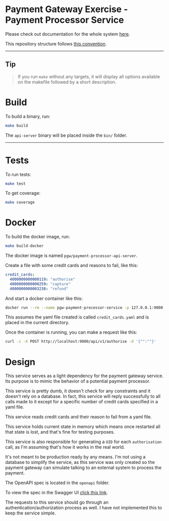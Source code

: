 # Payment Gateway Exercise - Payment Processor Service

Please check out documentation for the whole system [here](https://github.com/gustavooferreira/pgw-docs).

This repository structure follows [this convention](https://github.com/golang-standards/project-layout).

---

## Tip

> If you run `make` without any targets, it will display all options available on the makefile followed by a short description.

# Build

To build a binary, run:

```bash
make build
```

The `api-server` binary will be placed inside the `bin/` folder.

---

# Tests

To run tests:

```bash
make test
```

To get coverage:

```bash
make coverage
```

# Docker

To build the docker image, run:

```bash
make build-docker
```

The docker image is named `pgw/payment-processor-api-server`.

Create a file with some credit cards and reasons to fail, like this:

```yaml
credit_cards:
  4000000000000119: "authorise"
  4000000000000259: "capture"
  4000000000003238: "refund"
```

And start a docker container like this:

```bash
docker run --rm --name pgw-payment-processor-service -p 127.0.0.1:9000:8080/tcp -v "$(pwd)"/credit_cards.yaml:/credit_cards.yaml:ro -e PGW_PAYMENT_PROCESSOR_APP_OPTIONS_CREDITCARDS_FILENAME=/credit_cards.yaml pgw/payment-processor-api-server
```

This assumes the yaml file created is called `credit_cards.yaml` and is placed in the current directory.

Once the container is running, you can make a request like this:

```bash
curl -i -X POST http://localhost:9000/api/v1/authorise -d '{"":""}'
```

# Design

This service serves as a light dependency for the payment gateway service. Its purpose is to mimic the behavior of a potential payment processor.

This service is pretty dumb, it doesn't check for any constraints and it doesn't rely on a database. In fact, this service will reply successfully to all calls made to it except for a specific number of credit cards specified in a yaml file.

This service reads credit cards and their reason to fail from a yaml file.

This service holds current state in memory which means once restarted all that state is lost, and that's fine for testing purposes.

This service is also responsible for generating a `UID` for each `authorisation` call, as I'm assuming that's how it works in the real world.

It's not meant to be production ready by any means. I'm not using a database to simplify the service, as this service was only created so the payment gateway can simulate talking to an external system to process the payment.

The OpenAPI spec is located in the `openapi` folder.

To view the spec in the Swagger UI [click this link](https://petstore.swagger.io/?url=https://raw.githubusercontent.com/gustavooferreira/pgw-payment-processor-service/master/openapi/spec.yaml).

The requests to this service should go through an authentication/authorization process as well. I have not implemented this to keep the service simple.

